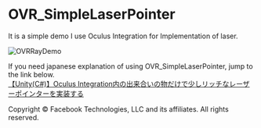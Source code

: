 # OVR_SimpleLaserPointer
It is a simple demo I use Oculus Integration for  Implementation of laser.

![OVRRayDemo](https://user-images.githubusercontent.com/41860455/69554701-831f1080-0fe5-11ea-9932-fd3703840b3b.gif)

If you need japanese explanation of using OVR_SimpleLaserPointer, jump to the link below.  
[【Unity(C#)】Oculus Integration内の出来合いの物だけで少しリッチなレーザーポインターを実装する](https://qiita.com/OKsaiyowa/items/04750cb937ebe19f688a#comment-e53a41e75069e5e7a359)

Copyright © Facebook Technologies, LLC and
its affiliates. All rights reserved.
